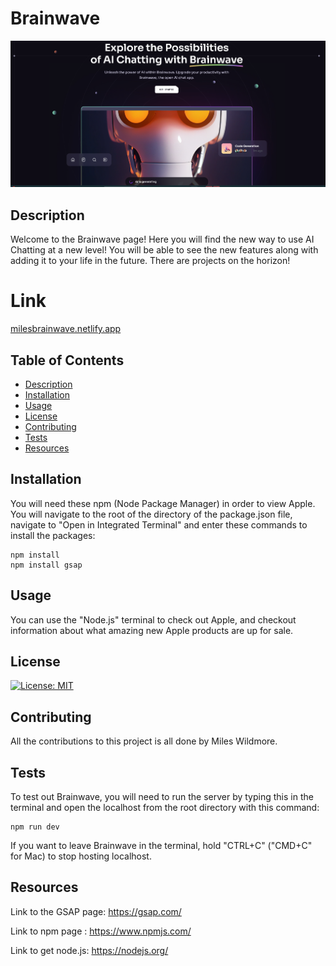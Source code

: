 # Brainwave

![alt text](src/assets/picture/Brainwave-picture.png)

## Description
Welcome to the Brainwave page! Here you will find the new way to use AI Chatting at a new level! You will be able to see the new features along with adding it to your life in the future. There are projects on the horizon!

# Link
[milesbrainwave.netlify.app](https://milesbrainwave.netlify.app/)

## Table of Contents
 * [Description](#description)
 * [Installation](#installation)
 * [Usage](#usage)
 * [License](#license)
 * [Contributing](#contributing)
 * [Tests](#tests)
 * [Resources](#resources)

## Installation
You will need these npm (Node Package Manager) in order to view Apple. You will navigate to the root of the directory of the package.json file, navigate to "Open in Integrated Terminal" and enter these commands to install the packages:
```
npm install
npm install gsap

```


## Usage
You can use the "Node.js" terminal to check out Apple, and checkout information about what amazing new Apple products are up for sale.

## License
[![License: MIT](https://img.shields.io/badge/License-MIT-yellow.svg)](https://opensource.org/licenses/MIT)

## Contributing
All the contributions to this project is all done by Miles Wildmore.


## Tests

To test out Brainwave, you will need to run the server by typing this in the terminal and open the localhost from the root directory with this command: 
```
npm run dev

```

If you want to leave Brainwave in the terminal, hold "CTRL+C" ("CMD+C" for Mac) to stop hosting localhost.

## Resources

Link to the GSAP page: https://gsap.com/

Link to npm page : https://www.npmjs.com/

Link to get node.js: https://nodejs.org/